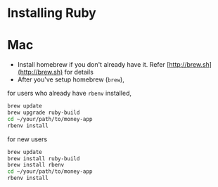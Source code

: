 # Installing Ruby

# Mac
- Install homebrew if you don't already have it. Refer [http://brew.sh](http://brew.sh) for details
- After you've setup homebrew (`brew`),

for users who already have `rbenv` installed,

```bash
brew update
brew upgrade ruby-build
cd ~/your/path/to/money-app
rbenv install
```

for new users

```bash
brew update
brew install ruby-build
brew install rbenv
cd ~/your/path/to/money-app
rbenv install
```
